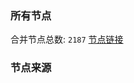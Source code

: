 ### 所有节点
合并节点总数: `2187`
[节点链接](https://raw.githubusercontent.com/rzhy1/11/master/sub/sub_merge_base64.txt)

### 节点来源